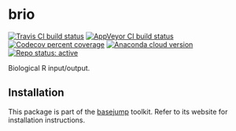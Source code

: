 # brio

[![Travis CI build status](https://travis-ci.com/acidgenomics/brio.svg?branch=master)](https://travis-ci.com/acidgenomics/brio)
[![AppVeyor CI build status](https://ci.appveyor.com/api/projects/status/cjde5mhr8226ctl8/branch/master?svg=true)](https://ci.appveyor.com/project/mjacidgenomics/brio/branch/master)
[![Codecov percent coverage](https://codecov.io/gh/acidgenomics/brio/branch/master/graph/badge.svg)](https://codecov.io/gh/acidgenomics/brio)
[![Anaconda cloud version](https://anaconda.org/bioconda/r-brio/badges/version.svg)](https://anaconda.org/bioconda/r-brio)
[![Repo status: active](https://www.repostatus.org/badges/latest/active.svg)](https://www.repostatus.org/#active)

Biological R input/output.

## Installation

This package is part of the [basejump][] toolkit. Refer to its website for installation instructions.

[basejump]: https://basejump.acidgenomics.com/
